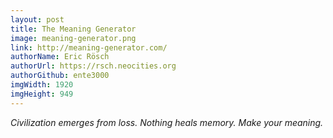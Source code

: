 ```yaml
---
layout: post
title: The Meaning Generator
image: meaning-generator.png
link: http://meaning-generator.com/
authorName: Eric Rösch
authorUrl: https://rsch.neocities.org
authorGithub: ente3000
imgWidth: 1920
imgHeight: 949
---
```


_Civilization emerges from loss. Nothing heals memory. Make your meaning._
